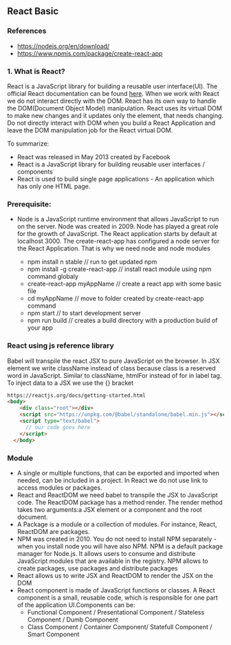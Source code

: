 ## React Basic

### References
- https://nodejs.org/en/download/
- https://www.npmjs.com/package/create-react-app

### 1. What is React?

React is a JavaScript library for building a reusable user interface(UI). The official React documentation can be found [here](https://reactjs.org/docs/getting-started.html). When we work with React we do not interact directly with the DOM. React has its own way to handle the DOM(Document Object Model) manipulation. React uses its virtual DOM to make new changes and it updates only the element, that needs changing. Do not directly interact with DOM when you build a React Application and leave the DOM manipulation job for the React virtual DOM. 

To summarize:

- React was released in May 2013 created by Facebook
- React is a JavaScript library for building reusable user interfaces / components
- React is used to build single page applications - An application which has only one HTML page.

### Prerequisite:
- Node is a JavaScript runtime environment that allows JavaScript to run on the server. Node was created in 2009. Node has played a great role for the growth of JavaScript. The React application starts by default at localhost 3000. The create-react-app has configured a node server for the React Application. That is why we need node and node modules

  - npm install n stable // run to get updated npm
  - npm install -g create-react-app // install react module using npm command globaly
  - create-react-app myAppName // create a react app with some basic file
  - cd myAppName // move to folder created by create-react-app command
  - npm start  // to start development server
  - npm run build // creates a build directory with a production build of your app


### React using js reference library

Babel will transpile the react JSX to pure JavaScript on the browser. In JSX element we write className instead of class because class is a reserved word in JavaScript. Similar to className, htmlFor instead of for in label tag. To inject data to a JSX we use the {} bracket

```html
https://reactjs.org/docs/getting-started.html
<body>
    <div class="root"></div>
    <script src="https://unpkg.com/@babel/standalone/babel.min.js"></script>
    <script type="text/babel">
      // our code goes here
    </script>
  </body>
```

### Module 
- A single or multiple functions, that can be exported and imported when needed, can be included in a project. In React we do not use link to access modules or packages. 
- React and ReactDOM we need babel to transpile the JSX to JavaScript code. The ReactDOM package has a method render. The render method takes two arguments:a JSX element or a component and the root document.
- A Package is a module or a collection of modules. For instance, React, ReactDOM are packages.
- NPM was created in 2010. You do not need to install NPM separately - when you install node you will have also NPM. NPM is a default package manager for Node.js. It allows users to consume and distribute JavaScript modules that are available in the registry. NPM allows to create packages, use packages and distribute packages
- React allows us to write JSX and ReactDOM to render the JSX on the DOM
- React component is made of JavaScript functions or classes. A React component is a small, reusable code, which is responsible for one part of the application UI.Components can be:
  - Functional Component / Presentational Component / Stateless Component / Dumb Component
  - Class Component / Container Component/ Statefull Component / Smart Component





